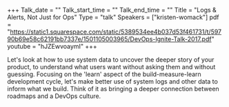 +++
Talk_date = ""
Talk_start_time = ""
Talk_end_time = ""
Title = "Logs & Alerts, Not Just for Ops"
Type = "talk"
Speakers = ["kristen-womack"]
pdf = "https://static1.squarespace.com/static/5389534ee4b037d53f461731/t/59790b69e58c62191bb7337e/1501105003965/DevOps-Ignite-Talk-2017.pdf"
youtube = "hJZEwvoaymI"
+++

Let's look at how to use system data to uncover the deeper story of your product, to understand what users want without asking them and without guessing. Focusing on the 'learn' aspect of the build-measure-learn development cycle, let's make better use of system logs and other data to inform what we build. Think of it as bringing a deeper connection between roadmaps and a DevOps culture.

